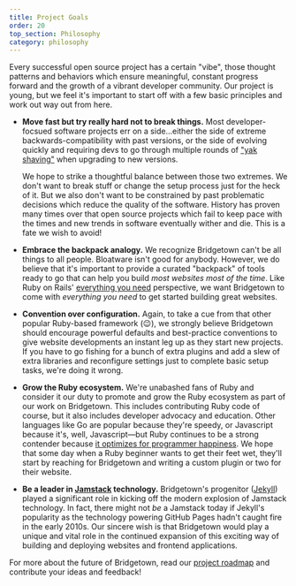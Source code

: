 ```yaml
---
title: Project Goals
order: 20
top_section: Philosophy
category: philosophy
---
```


Every successful open source project has a certain "vibe", those thought patterns and behaviors which ensure meaningful, constant progress forward and the growth of a vibrant developer community. Our project is young, but we feel it's important to start off with a few basic principles and work out way out from here.

* **Move fast but try really hard not to break things.** Most developer-focsued software projects err on a side…either the side of extreme backwards-compatibility with past versions, or the side of evolving quickly and requiring devs to go through multiple rounds of ["yak shaving"](http://projects.csail.mit.edu/gsb/old-archive/gsb-archive/gsb2000-02-11.html) when upgrading to new versions.

  We hope to strike a thoughtful balance between those two extremes. We don't want to break stuff or change the setup process just for the heck of it. But we also don't want to be constrained by past problematic decisions which reduce the quality of the software. History has proven many times over that open source projects which fail to keep pace with the times and new trends in software eventually wither and die. This is a fate we wish to avoid!

* **Embrace the backpack analogy.** We recognize Bridgetown can't be all things to all people. Bloatware isn't good for anybody. However, we do believe that it's important to provide a curated "backpack" of tools ready to go that can help you build _most websites most of the time_. Like Ruby on Rails' [everything you need](https://rubyonrails.org/everything-you-need/) perspective, we want Bridgetown to come with _everything you need_ to get started building great websites.

* **Convention over configuration.** Again, to take a cue from that other popular Ruby-based framework (😉), we strongly believe Bridgetown should encourage powerful defaults and best-practice conventions to give website developments an instant leg up as they start new projects. If you have to go fishing for a bunch of extra plugins and add a slew of extra libraries and reconfigure settings just to complete basic setup tasks, we're doing it wrong.

* **Grow the Ruby ecosystem.** We're unabashed fans of Ruby and consider it our duty to promote and grow the Ruby ecosystem as part of our work on Bridgetown. This includes contributing Ruby code of course, but it also includes developer advocacy and education. Other languages like Go are popular because they're speedy, or Javascript because it's, well, Javascript—but Ruby continues to be a strong contender because [it optimizes for programmer happiness](https://basecamp.com/gettingreal/10.2-optimize-for-happiness). We hope that some day when a Ruby beginner wants to get their feet wet, they'll start by reaching for Bridgetown and writing a custom plugin or two for their website.

* **Be a leader in [Jamstack](/docs/jamstack/) technology.** Bridgetown's progenitor ([Jekyll](https://jekyllrb.com)) played a significant role in kicking off the modern explosion of Jamstack technology. In fact, there might not _be_ a Jamstack today if Jekyll's popularity as the technology powering GitHub Pages hadn't caught fire in the early 2010s. Our sincere wish is that Bridgetown would play a unique and vital role in the continued expansion of this exciting way of building and deploying websites and frontend applications.

For more about the future of Bridgetown, read our [project roadmap](/about/#roadmap) and contribute your ideas and feedback!